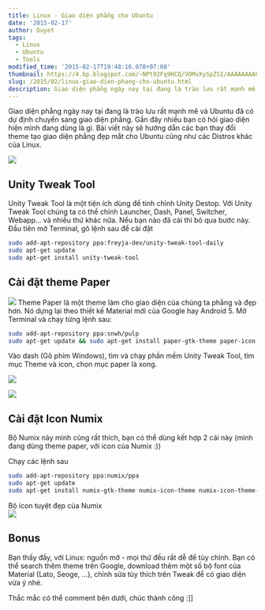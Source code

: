 ```yaml
---
title: Linux - Giao diện phẳng cho Ubuntu
date: '2015-02-17'
author: Duyet
tags:
  - Linux
  - Ubuntu
  - Tools
modified_time: '2015-02-17T19:48:16.078+07:00'
thumbnail: https://4.bp.blogspot.com/-NPt92Fq9HCQ/VOMvXySpZSI/AAAAAAAACIA/12wdtDOP7ZA/s1600/Screenshot%2Bfrom%2B2015-02-17%2B19%3A07%3A47.png
slug: /2015/02/linux-giao-dien-phang-cho-ubuntu.html
description: Giao diện phẳng ngày nay tại đang là trào lưu rất mạnh mẽ và Ubuntu đã có dự định chuyển sang giao diện phẳng. Gần đây nhiều bạn có hỏi giao diện hiện mình đang dùng là gì. Bài viết này sẽ hướng dẫn các bạn thay đổi theme tạo giao diện phẳng đẹp mắt cho Ubuntu cũng như các Distros khác của Linux.
---
```


Giao diện phẳng ngày nay tại đang là trào lưu rất mạnh mẽ và Ubuntu đã có dự định chuyển sang giao diện phẳng. Gần đây nhiều bạn có hỏi giao diện hiện mình đang dùng là gì. Bài viết này sẽ hướng dẫn các bạn thay đổi theme tạo giao diện phẳng đẹp mắt cho Ubuntu cũng như các Distros khác của Linux.

![](https://4.bp.blogspot.com/-NPt92Fq9HCQ/VOMvXySpZSI/AAAAAAAACIA/12wdtDOP7ZA/s1600/Screenshot%2Bfrom%2B2015-02-17%2B19%3A07%3A47.png)

## Unity Tweak Tool

Unity Tweak Tool là một tiện ích dùng để tinh chỉnh Unity Destop. Với Unity Tweak Tool chúng ta có thể chỉnh Launcher, Dash, Panel, Switcher, Webapp… và nhiều thứ khác nữa. Nếu bạn nào đã cài thì bỏ qua bước này.
Đầu tiên mở Terminal, gõ lệnh sau để cài đặt

```bash
sudo add-apt-repository ppa:freyja-dev/unity-tweak-tool-daily
sudo apt-get update
sudo apt-get install unity-tweak-tool

```

## Cài đặt theme Paper

![](https://1.bp.blogspot.com/-suZQyfA_AKA/VOMwgPQGoMI/AAAAAAAACIM/mY7jbmp4S04/s1600/paper-screenshot.png)
Theme Paper là một theme làm cho giao diện của chúng ta phẳng và đẹp hơn. Nó dựng lại theo thiết kế Material mới của Google hay Android 5.
Mở Terminal và chạy từng lệnh sau:

```bash
sudo add-apt-repository ppa:snwh/pulp
sudo apt-get update && sudo apt-get install paper-gtk-theme paper-icon-theme
```

Vào dash (Gõ phím Windows), tìm và chạy phần mềm Unity Tweak Tool, tìm mục Theme và icon, chọn mục paper là xong.

![](https://1.bp.blogspot.com/-tlyVQNwgTpw/VOMxTiVA81I/AAAAAAAACIU/VwQCPfqnDFQ/s1600/Screenshot%2Bfrom%2B2015-02-17%2B19%3A16%3A04.png)

![](https://3.bp.blogspot.com/-6-XeD68qQTQ/VOM1C7ejC7I/AAAAAAAACIs/KOynVRg1chM/s1600/Screenshot%2Bfrom%2B2015-02-17%2B19%3A31%3A55.png)

## Cài đặt Icon Numix

Bộ Numix này mình cũng rất thích, bạn có thể dùng kết hợp 2 cái này (mình đang dùng theme paper, với icon của Numix :))

Chạy các lệnh sau

```bash
sudo add-apt-repository ppa:numix/ppa
sudo apt-get update
sudo apt-get install numix-gtk-theme numix-icon-theme numix-icon-theme-circle

```

Bộ icon tuyệt đẹp của Numix  
![](https://4.bp.blogspot.com/-NBT6wQnwsb8/VOM2EmxzVZI/AAAAAAAACI4/vbeh3iG3Ge4/s1600/Screenshot%2Bfrom%2B2015-02-17%2B19%3A36%3A27.png)

## Bonus

Bạn thấy đấy, với Linux: nguồn mở - mọi thứ đều rất dễ để tùy chỉnh. Bạn có thể search thêm theme trên Google, download thêm một số bộ font của Material (Lato, Seoge, ...), chỉnh sửa tùy thích trên Tweak để có giao diện vừa ý nhé.

Thắc mắc có thể comment bên dưới, chúc thành công :]]
